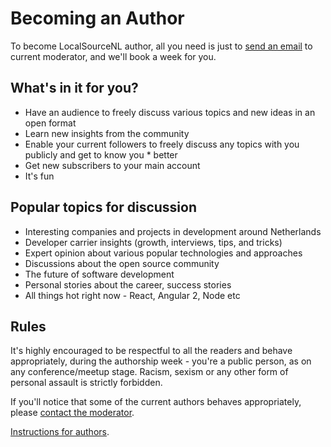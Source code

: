 # Becoming an Author

To become LocalSourceNL author, all you need is just to [send an email][proposal] to current moderator, and we'll book a week for you.

## What's in it for you?
* Have an audience to freely discuss various topics and new ideas in an open format
* Learn new insights from the community
* Enable your current followers to freely discuss any topics with you publicly and get to know you * better
* Get new subscribers to your main account
* It's fun

## Popular topics for discussion
* Interesting companies and projects in development around Netherlands
* Developer carrier insights (growth, interviews, tips, and tricks)
* Expert opinion about various popular technologies and approaches
* Discussions about the open source community
* The future of software development
* Personal stories about the career, success stories
* All things hot right now - React, Angular 2, Node etc

## Rules

It's highly encouraged to be respectful to all the readers and behave appropriately, during the authorship week - you're a public person, as on any conference/meetup stage. Racism, sexism or any other form of personal assault is strictly forbidden.

If you'll notice that some of the current authors behaves appropriately, please [contact the moderator][coc-violations].

[Instructions for authors](/instructions).

[proposal]: mailto:r@rhr.me?subject=Author’s%20proposal%20for%20@LocalSourceNL
[coc-violations]: mailto:r@rhr.me?subject=CoC%20violations%20in%20@LocalSourceNL

